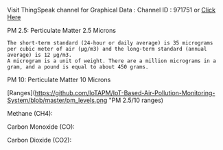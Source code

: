 Visit ThingSpeak channel for Graphical Data :
Channel ID : 971751 or <a href="https://thingspeak.com/channels/971751" rel="noopener nofollow" target="_blank" onclick="return Q.openUrl(this, 11837815);" class="external_link">Click Here</a>

PM 2.5: Perticulate Matter 2.5 Microns

	The short-term standard (24-hour or daily average) is 35 micrograms per cubic meter of air (µg/m3) and the long-term standard (annual average) is 12 µg/m3.
	A microgram is a unit of weight. There are a million micrograms in a gram, and a pound is equal to about 450 grams.


PM 10: Perticulate Matter 10 Microns


[Ranges](https://github.com/IoTAPM/IoT-Based-Air-Pollution-Monitoring-System/blob/master/pm_levels.png "PM 2.5/10 ranges)

Methane (CH4):


Carbon Monoxide (CO):


Carbon Dioxide (CO2):

